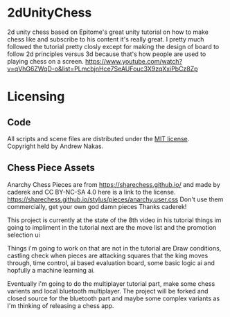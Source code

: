 # 2dUnityChess
 2d unity chess based on Epitome's great unity tutorial on how to make chess like and subscribe to his content it's really great. I pretty much followed the tutorial pretty closly except for making the design of board to follow 2d principles versus 3d because that's how people are used to playing chess on a screen. 
 https://www.youtube.com/watch?v=qVhG6ZWqD-o&list=PLmcbjnHce7SeAUFouc3X9zqXxiPbCz8Zp

# Licensing

## Code

All scripts and scene files are distributed under the [MIT license](LICENSE.md).  
Copyright held by Andrew Nakas.

## Chess Piece Assets

Anarchy Chess Pieces are from https://sharechess.github.io/ 
and made by caderek and CC BY-NC-SA 4.0 here is a link to the license. 
https://sharechess.github.io/stylus/pieces/anarchy.user.css
Don't use them commercially, get your own god damn pieces
Thanks caderek!


This project is currently at the state of the 8th video in his tutorial
things im going to impliment in the tutorial next are the move list and the promotion selection ui

Things i'm going to work on that are not in the tutorial are Draw conditions, castling check when pieces are attacking squares that the king moves through, time control, ai based evaluation board, some basic logic ai and hopfully a machine learning ai. 

Eventually i'm going to do the multiplayer tutorial part, make some chess varients and local bluetooth multiplayer. The project will be forked and closed source for the bluetooth part and maybe some complex variants as I'm thinking of releasing a chess app.

